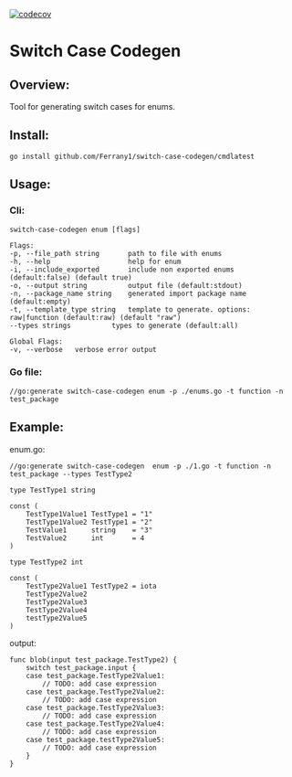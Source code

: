 [![codecov](https://codecov.io/gh/Ferrany1/switch-case-codegen/graph/badge.svg?token=UY1SM9YT0U)](https://codecov.io/gh/Ferrany1/switch-case-codegen)
# Switch Case Codegen

## Overview:
Tool for generating switch cases for enums.

## Install:
```
go install github.com/Ferrany1/switch-case-codegen/cmdlatest
```

## Usage:
### Cli:
```
switch-case-codegen enum [flags]

Flags:
-p, --file_path string       path to file with enums
-h, --help                   help for enum
-i, --include_exported       include non exported enums (default:false) (default true)
-o, --output string          output file (default:stdout)
-n, --package_name string    generated import package name (default:empty)
-t, --template_type string   template to generate. options: raw|function (default:raw) (default "raw")
--types strings          types to generate (default:all)

Global Flags:
-v, --verbose   verbose error output
```
### Go file:
```
//go:generate switch-case-codegen enum -p ./enums.go -t function -n test_package
```

## Example:
enum.go:
```golang
//go:generate switch-case-codegen  enum -p ./1.go -t function -n test_package --types TestType2

type TestType1 string

const (
	TestType1Value1 TestType1 = "1"
	TestType1Value2 TestType1 = "2"
	TestValue1      string    = "3"
	TestValue2      int       = 4
)

type TestType2 int

const (
	TestType2Value1 TestType2 = iota
	TestType2Value2
	TestType2Value3
	TestType2Value4
	testType2Value5
)
```
output:
```golang
func blob(input test_package.TestType2) {
	switch test_package.input { 
	case test_package.TestType2Value1:
		// TODO: add case expression
	case test_package.TestType2Value2:
		// TODO: add case expression
	case test_package.TestType2Value3:
		// TODO: add case expression
	case test_package.TestType2Value4:
		// TODO: add case expression
	case test_package.testType2Value5:
		// TODO: add case expression
	}
}
```